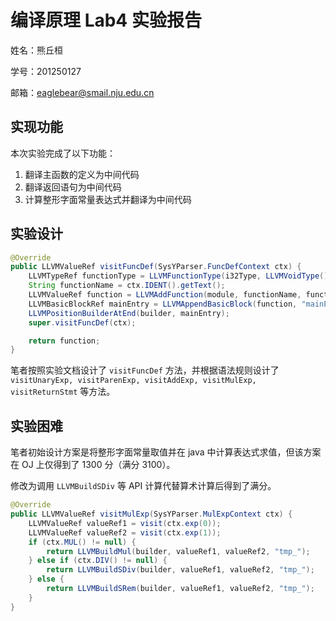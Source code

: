 # 编译原理 Lab4 实验报告

姓名：熊丘桓

学号：201250127

邮箱：<eaglebear@smail.nju.edu.cn>

## 实现功能

本次实验完成了以下功能：

1. 翻译主函数的定义为中间代码
1. 翻译返回语句为中间代码
1. 计算整形字面常量表达式并翻译为中间代码

## 实验设计

```java
@Override
public LLVMValueRef visitFuncDef(SysYParser.FuncDefContext ctx) {
    LLVMTypeRef functionType = LLVMFunctionType(i32Type, LLVMVoidType(), 0, 0);
    String functionName = ctx.IDENT().getText();
    LLVMValueRef function = LLVMAddFunction(module, functionName, functionType);
    LLVMBasicBlockRef mainEntry = LLVMAppendBasicBlock(function, "mainEntry");
    LLVMPositionBuilderAtEnd(builder, mainEntry);
    super.visitFuncDef(ctx);

    return function;
}
```

笔者按照实验文档设计了 `visitFuncDef` 方法，并根据语法规则设计了 `visitUnaryExp, visitParenExp, visitAddExp, visitMulExp, visitReturnStmt` 等方法。

## 实验困难

笔者初始设计方案是将整形字面常量取值并在 java 中计算表达式求值，但该方案在 OJ 上仅得到了 1300 分（满分 3100）。

修改为调用 `LLVMBuildSDiv` 等 API 计算代替算术计算后得到了满分。

```java
@Override
public LLVMValueRef visitMulExp(SysYParser.MulExpContext ctx) {
    LLVMValueRef valueRef1 = visit(ctx.exp(0));
    LLVMValueRef valueRef2 = visit(ctx.exp(1));
    if (ctx.MUL() != null) {
        return LLVMBuildMul(builder, valueRef1, valueRef2, "tmp_");
    } else if (ctx.DIV() != null) {
        return LLVMBuildSDiv(builder, valueRef1, valueRef2, "tmp_");
    } else {
        return LLVMBuildSRem(builder, valueRef1, valueRef2, "tmp_");
    }
}
```

